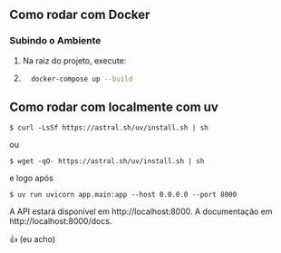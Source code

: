 ##  Como rodar com Docker
 ### Subindo o Ambiente 
 1. Na raiz do projeto, execute: 
 2. ```bash
	  docker-compose up --build
	 ```

## Como rodar com localmente com uv
```
$ curl -LsSf https://astral.sh/uv/install.sh | sh
```
ou
```
$ wget -qO- https://astral.sh/uv/install.sh | sh
```

e logo após
```
$ uv run uvicorn app.main:app --host 0.0.0.0 --port 8000
```

A API estará disponível em http://localhost:8000.
A documentação em http://localhost:8000/docs.

👍
(eu acho)
